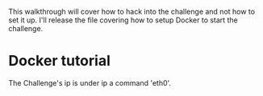 This walkthrough will cover how to hack into the challenge and not how to set it up. I'll release the file covering how to setup Docker to start the challenge.

# Docker tutorial

The Challenge's ip is under ip a command 'eth0'.
